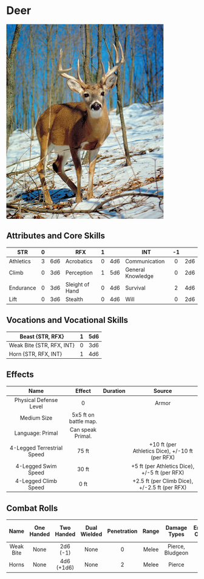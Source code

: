 # Deer

![NotMyImage](Deer.png)

## Attributes and Core Skills

| STR       | 0 |    | RFX             | 1 |    | INT               | -1 |    |
| --------- | :-: | :-: | --------------- | :-: | :-: | ----------------- | :-: | :-: |
| Athletics | 3 | 6d6 | Acrobatics      | 0 | 4d6 | Communication     | 0 | 2d6 |
| Climb     | 0 | 3d6 | Perception      | 1 | 5d6 | General Knowledge | 0 | 2d6 |
| Endurance | 0 | 3d6 | Sleight of Hand | 0 | 4d6 | Survival          | 2 | 4d6 |
| Lift      | 0 | 3d6 | Stealth         | 0 | 4d6 | Will              | 0 | 2d6 |

## Vocations and Vocational Skills

| Beast {STR, RFX}          | 1 | 5d6 |
| ------------------------- | :-: | :-: |
| Weak Bite {STR, RFX, INT} | 0 | 3d6 |
| Horn {STR, RFX, INT}      | 1 | 4d6 |

## Effects

|           Name           |        Effect        | Duration |                          Source                          |
| :----------------------: | :-------------------: | :------: | :-------------------------------------------------------: |
|  Physical Defense Level  |           0           |          |                           Armor                           |
|       Medium Size       | 5x5 ft on battle map. |          |                                                          |
|     Language: Primal     |   Can speak Primal.   |          |                                                          |
| 4-Legged Terrestrial Speed |        75 ft        |          | +10 ft (per Athletics Dice), +/-10 ft (per RFX) |
|   4-Legged Swim Speed   |         30 ft         |          | +5 ft (per Athletics Dice), +/-5 ft (per RFX) |
|  4-Legged Climb Speed  |         0 ft         |          |    +2.5 ft (per Climb Dice), +/-2.5 ft (per RFX)    |

## Combat Rolls

|   Name   | One<br />Handed | Two<br />Handed | Dual<br />Wielded | Penetration | Range | Damage<br />Types | Engageable<br />Opponents | Area Of<br />Effect | Resource<br />Class |
| :-------: | :-------------: | :-------------: | :---------------: | :---------: | :---: | :---------------: | :-----------------------: | :-----------------: | :-----------------: |
| Weak Bite |      None      | 2d6<br />(-1) |       None       |      0      | Melee | Pierce, Bludgeon |             1             |        None        |        None        |
|   Horns   |      None      | 4d6<br />(+1d6) |       None       |      2      | Melee |      Pierce      |           Rapid           |        None        |        None        |
